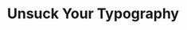 ---
title: Unsuck Your Typography
link: "https://pglevy.github.io/unsuck-your-typography/"
image: "unsuck-type.png"
description: "A straightforward guide to better typography anyone can use — special design skills or tools not required."
category: side
---